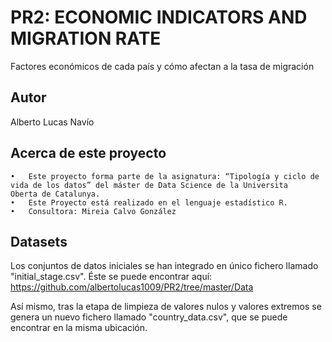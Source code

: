 # PR2: ECONOMIC INDICATORS AND MIGRATION RATE

Factores económicos de cada país y cómo afectan a la tasa de migración

## Autor

Alberto Lucas Navío

## Acerca de este proyecto

    •	Este proyecto forma parte de la asignatura: “Tipología y ciclo de vida de los datos” del máster de Data Science de la Universita           Oberta de Catalunya.
    •	Este Proyecto está realizado en el lenguaje estadístico R.
    •	Consultora: Mireia Calvo González


## Datasets

Los conjuntos de datos iniciales se han integrado en único fichero llamado "initial_stage.csv". Éste se puede encontrar aquí: https://github.com/albertolucas1009/PR2/tree/master/Data

Así mismo, tras la etapa de limpieza de valores nulos y valores extremos se genera un nuevo fichero llamado "country_data.csv", que se puede encontrar en la misma ubicación.
